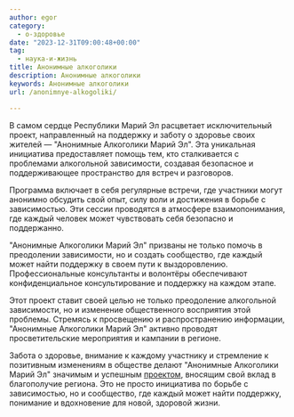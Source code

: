 ```yaml
---
author: egor
category:
  - о-здоровье
date: "2023-12-31T09:00:48+00:00"
tag:
  - наука-и-жизнь
title: Анонимные алкоголики
description: Анонимные алкоголики
keywords: Анонимные алкоголики
url: /anonimnye-alkogoliki/

---
```

В самом сердце Республики Марий Эл расцветает исключительный проект, направленный на поддержку и заботу о здоровье своих жителей — "Анонимные Алкоголики Марий Эл". Эта уникальная инициатива предоставляет помощь тем, кто сталкивается с проблемами алкогольной зависимости, создавая безопасное и поддерживающее пространство для встреч и разговоров.

Программа включает в себя регулярные встречи, где участники могут анонимно обсудить свой опыт, силу воли и достижения в борьбе с зависимостью. Эти сессии проводятся в атмосфере взаимопонимания, где каждый человек может чувствовать себя безопасно и поддержанно.

"Анонимные Алкоголики Марий Эл" призваны не только помочь в преодолении зависимости, но и создать сообщество, где каждый может найти поддержку в своем пути к выздоровлению. Профессиональные консультанты и волонтёры обеспечивают конфиденциальное консультирование и поддержку на каждом этапе.

Этот проект ставит своей целью не только преодоление алкогольной зависимости, но и изменение общественного восприятия этой проблемы. Стремясь к просвещению и распространению информации, "Анонимные Алкоголики Марий Эл" активно проводят просветительские мероприятия и кампании в регионе.

Забота о здоровье, внимание к каждому участнику и стремление к позитивным изменениям в обществе делают "Анонимные Алкоголики Марий Эл" значимым и успешным [проектом](http://aamariel.ru), вносящим свой вклад в благополучие региона. Это не просто инициатива по борьбе с зависимостью, но и сообщество, где каждый может найти поддержку, понимание и вдохновение для новой, здоровой жизни.
